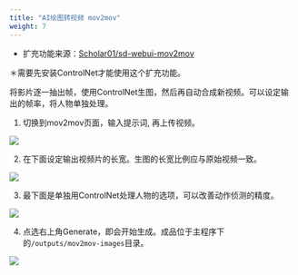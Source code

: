 ```yaml
---
title: "AI绘图转视频 mov2mov"
weight: 7
---
```


- 扩充功能来源：[Scholar01/sd-webui-mov2mov](https://github.com/Scholar01/sd-webui-mov2mov)

＊需要先安装ControlNet才能使用这个扩充功能。

将影片逐一抽出帧，使用ControlNet生图，然后再自动合成新视频。可以设定输出的帧率，将人物单独处理。


1. 切换到mov2mov页面，输入提示词, 再上传视频。

![](../../../images/Screenshot_20230420_130951.webp)

2. 在下面设定输出视频片的长宽。生图的长宽比例应与原始视频一致。

![](../../../images/Screenshot_20230420_131855.webp)

3. 最下面是单独用ControlNet处理人物的选项，可以改善动作侦测的精度。

![](../../../images/Screenshot_20230420_132520.webp)

4. 点选右上角Generate，即会开始生成。成品位于主程序下的`/outputs/mov2mov-images`目录。

![](../../../images/2023-04-20-14h30m36s877.webp)
